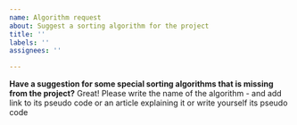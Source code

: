 ```yaml
---
name: Algorithm request
about: Suggest a sorting algorithm for the project
title: ''
labels: ''
assignees: ''

---
```


**Have a suggestion for some special sorting algorithms that is missing from the project?**
Great! Please write the name of the algorithm - and add link to its pseudo code or an article explaining it or write yourself its pseudo code
